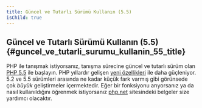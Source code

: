 ```yaml
---
title: Güncel ve Tutarlı Sürümü Kullanın (5.5)
isChild: true
---
```


## Güncel ve Tutarlı Sürümü Kullanın (5.5) {#guncel_ve_tutarli_surumu_kullanin_55_title}

PHP ile tanışmak istiyorsanız, tanışma sürecine güncel ve tutarlı sürüm olan [PHP 5.5][php-release] ile başlayın. PHP yıllardır gelişen [yeni özellikleri](#one_cikanlar) ile daha güçleniyor. 5.2 ve 5.5 sürümleri arasında ne kadar küçük fark varmış gibi görünsede çok _büyük_ geliştirmeler içermektedir. Eğer bir fonksiyonu arıyorsanız ya da nasıl kullanıldığını öğrenmek istiyorsanız [php.net][php-docs] sitesindeki belgeler size yardımcı olacaktır.

[php-release]: http://www.php.net/downloads.php
[php-docs]: http://www.php.net/manual/tr/
